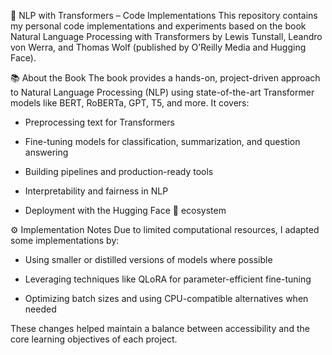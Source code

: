 🧠 NLP with Transformers – Code Implementations
This repository contains my personal code implementations and experiments based on the book Natural Language Processing with Transformers by Lewis Tunstall, Leandro von Werra, and Thomas Wolf (published by O’Reilly Media and Hugging Face).

📚 About the Book
The book provides a hands-on, project-driven approach to Natural Language Processing (NLP) using state-of-the-art Transformer models like BERT, RoBERTa, GPT, T5, and more. It covers:

- Preprocessing text for Transformers

- Fine-tuning models for classification, summarization, and question answering

- Building pipelines and production-ready tools

- Interpretability and fairness in NLP

- Deployment with the Hugging Face 🤗 ecosystem

⚙️ Implementation Notes
Due to limited computational resources, I adapted some implementations by:

- Using smaller or distilled versions of models where possible

- Leveraging techniques like QLoRA for parameter-efficient fine-tuning

- Optimizing batch sizes and using CPU-compatible alternatives when needed

These changes helped maintain a balance between accessibility and the core learning objectives of each project.


